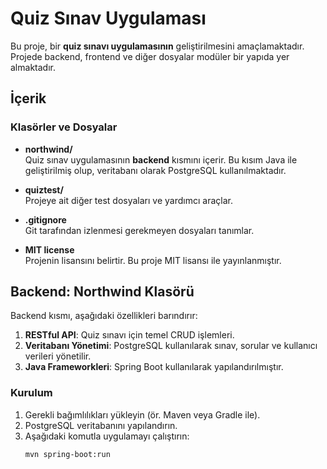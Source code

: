 # Quiz Sınav Uygulaması

Bu proje, bir **quiz sınavı uygulamasının** geliştirilmesini amaçlamaktadır. Projede backend, frontend ve diğer dosyalar modüler bir yapıda yer almaktadır.

## İçerik

### Klasörler ve Dosyalar
- **northwind/**  
  Quiz sınav uygulamasının **backend** kısmını içerir. Bu kısım Java ile geliştirilmiş olup, veritabanı olarak PostgreSQL kullanılmaktadır.
  
- **quiztest/**  
  Projeye ait diğer test dosyaları ve yardımcı araçlar.

- **.gitignore**  
  Git tarafından izlenmesi gerekmeyen dosyaları tanımlar.

- **MIT license**  
  Projenin lisansını belirtir. Bu proje MIT lisansı ile yayınlanmıştır.

## Backend: Northwind Klasörü
Backend kısmı, aşağıdaki özellikleri barındırır:
1. **RESTful API**: Quiz sınavı için temel CRUD işlemleri.
2. **Veritabanı Yönetimi**: PostgreSQL kullanılarak sınav, sorular ve kullanıcı verileri yönetilir.
3. **Java Frameworkleri**: Spring Boot kullanılarak yapılandırılmıştır.

### Kurulum
1. Gerekli bağımlılıkları yükleyin (ör. Maven veya Gradle ile).
2. PostgreSQL veritabanını yapılandırın.
3. Aşağıdaki komutla uygulamayı çalıştırın:
   ```bash
   mvn spring-boot:run
